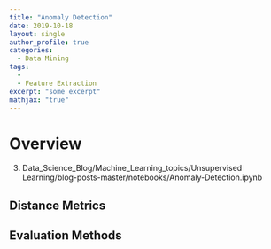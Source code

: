 ```yaml
---
title: "Anomaly Detection"
date: 2019-10-18
layout: single
author_profile: true
categories:
  - Data Mining
tags: 
  - 
  - Feature Extraction
excerpt: "some excerpt"
mathjax: "true"
---
```

# Overview
3. Data_Science_Blog/Machine_Learning_topics/Unsupervised Learning/blog-posts-master/notebooks/Anomaly-Detection.ipynb
## Distance Metrics

## Evaluation Methods


